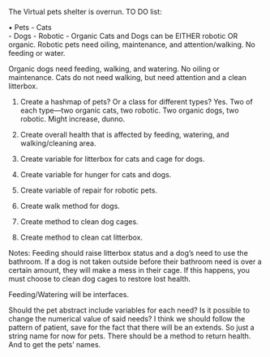 The Virtual pets shelter is overrun.
TO DO list:

•	Pets
	-	Cats			
	-	Dogs
		-	Robotic
		-	Organic
Cats and Dogs can be EITHER robotic OR organic.
Robotic pets need oiling, maintenance, and attention/walking. No feeding or water.

Organic dogs need feeding, walking, and watering. No oiling or maintenance. Cats do not need walking, but need attention and a clean litterbox. 

1.	Create a hashmap of pets? Or a class for different types? Yes. Two of each type—two organic cats, two robotic. Two 
organic dogs, two robotic. Might increase, dunno.

2.	Create overall health that is affected by feeding, watering, and walking/cleaning area.

3.	Create variable for litterbox for cats and cage for dogs.

4.	Create variable for hunger for cats and dogs.

5.	Create variable of repair for robotic pets.

6.	Create walk method for dogs.

7.	Create method to clean dog cages.

8.	Create method to clean cat litterbox.

Notes: Feeding should raise litterbox status and a dog’s need to use the bathroom. If a dog is not taken outside before their bathroom need is over a certain amount, they will make a mess in their cage. If this happens, you must choose to clean dog cages to restore lost health.

Feeding/Watering will be interfaces.

Should the pet abstract include variables for each need? Is it possible to change the numerical value of said needs? I think we should follow the pattern of patient, save for the fact that there will be an extends. So just a string name for now for pets. There should be a method to return health. And to get the pets’ names.
